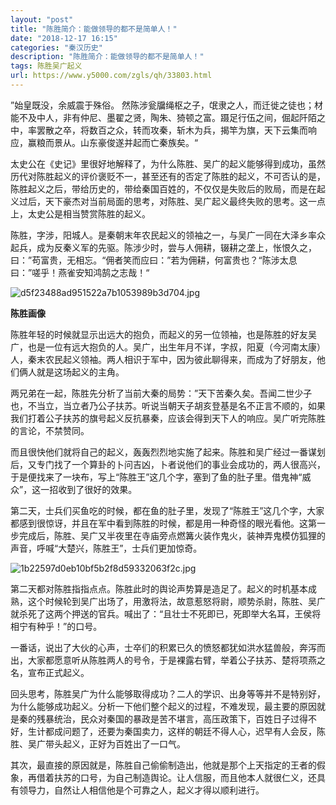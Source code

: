 ```yaml
---
layout: "post"
title: "陈胜简介：能做领导的都不是简单人！"
date: "2018-12-17 16:15"
categories: "秦汉历史"
description: "陈胜简介：能做领导的都不是简单人！"
tags: 陈胜吴广起义
url: https://www.y5000.com/zgls/qh/33803.html
---
```






”始皇既没，余威震于殊俗。
然陈涉瓮牖绳枢之子，氓隶之人，而迁徙之徒也；材能不及中人，非有仲尼、墨翟之贤，陶朱、猗顿之富。蹑足行伍之间，倔起阡陌之中，率罢散之卒，将数百之众，转而攻秦，斩木为兵，揭竿为旗，天下云集而响应，赢粮而景从。山东豪俊遂并起而亡秦族矣。“

太史公在《史记》里很好地解释了，为什么陈胜、吴广的起义能够得到成功，虽然历代对陈胜起义的评价褒贬不一，甚至还有的否定了陈胜的起义，不可否认的是，陈胜起义之后，带给历史的，带给秦国百姓的，不仅仅是失败后的败局，而是在起义过后，天下豪杰对当前局面的思考，对陈胜、吴广起义最终失败的思考。这一点上，太史公是相当赞赏陈胜的起义。

陈胜，字涉，阳城人。是秦朝末年农民起义的领袖之一，与吴广一同在大泽乡率众起兵，成为反秦义军的先驱。陈涉少时，尝与人佣耕，辍耕之垄上，怅恨久之，曰：”苟富贵，无相忘。“佣者笑而应曰：”若为佣耕，何富贵也？“陈涉太息曰：”嗟乎！燕雀安知鸿鹄之志哉！“

![d5f23488ad951522a7b1053989b3d704.jpg](https://img.y5000.com/uploads/allimg/180929/d5f23488ad951522a7b1053989b3d704.jpg)

 **陈胜画像**

陈胜年轻的时候就显示出远大的抱负，而起义的另一位领袖，也是陈胜的好友吴广，也是一位有远大抱负的人。吴广，出生年月不详，字叔，阳夏（今河南太康）人，秦末农民起义领袖。两人相识于军中，因为彼此聊得来，而成为了好朋友，他们俩人就是这场起义的主角。

两兄弟在一起，陈胜先分析了当前大秦的局势：”天下苦秦久矣。吾闻二世少子也，不当立，当立者乃公子扶苏。听说当朝天子胡亥登基是名不正言不顺的，如果我们打着公子扶苏的旗号起义反抗暴秦，应该会得到天下人的响应。吴广听完陈胜的言论，不禁赞同。

而且很快他们就将自己的起义，轰轰烈烈地实施了起来。陈胜和吴广经过一番谋划后，又专门找了一个算卦的卜问吉凶，卜者说他们的事业会成功的，两人很高兴，于是便找来了一块布，写上“陈胜王”这几个字，塞到了鱼的肚子里。借鬼神“威众”，这一招收到了很好的效果。

第二天，士兵们买鱼吃的时候，都在鱼的肚子里，发现了“陈胜王”这几个字，大家都感到很惊讶，并且在军中看到陈胜的时候，都是用一种奇怪的眼光看他。这第一步完成后，陈胜、吴广又半夜里在寺庙旁点燃篝火装作鬼火，装神弄鬼模仿狐狸的声音，呼喊“大楚兴，陈胜王”，士兵们更加惊奇。

![1b22597d0eb10bf5b2f8d59332063f2c.jpg](https://img.y5000.com/uploads/allimg/180929/1b22597d0eb10bf5b2f8d59332063f2c.jpg)

第二天都对陈胜指指点点。陈胜此时的舆论声势算是造足了。起义的时机基本成熟，这个时候轮到吴广出场了，用激将法，故意惹怒将尉，顺势杀尉，陈胜、吴广就杀死了这两个押送的官兵。喊出了：“且壮士不死即已，死即举大名耳，王侯将相宁有种乎！”的口号。

一番话，说出了大伙的心声，士卒们的积累已久的愤怒都犹如洪水猛兽般，奔泻而出，大家都愿意听从陈胜两人的号令，于是裸露右臂，举着公子扶苏、楚将项燕之名，宣布正式起义。

回头思考，陈胜吴广为什么能够取得成功？二人的学识、出身等等并不是特别好，为什么能够成功起义。分析一下他们整个起义的过程，不难发现，最主要的原因就是秦的残暴统治，民众对秦国的暴政是苦不堪言，高压政策下，百姓日子过得不好，生计都成问题了，还要为秦国卖力，这样的朝廷不得人心，迟早有人会反，陈胜、吴广带头起义，正好为百姓出了一口气。

其次，最直接的原因就是，陈胜自己偷偷制造出，他就是那个上天指定的王者的假象，再借着扶苏的口号，为自己制造舆论。让人信服，而且他本人就很仁义，还具有领导力，自然让人相信他是个可靠之人，起义才得以顺利进行。
